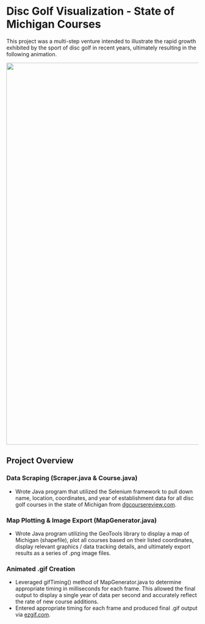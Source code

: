 # Disc Golf Visualization - State of Michigan Courses

This project was a multi-step venture intended to illustrate the rapid growth exhibited by the sport of disc golf in recent years, ultimately resulting in the following animation.

<img src="/images/_DiscGolfVisualization.gif?raw=true" width="1000px">

## Project Overview

### Data Scraping (Scraper.java & Course.java)
- Wrote Java program that utilized the Selenium framework to pull down name, location, coordinates, and year of establishment data for all disc golf courses in the state of Michigan from [dgcoursereview.com](https://www.dgcoursereview.com/).

### Map Plotting & Image Export (MapGenerator.java)
- Wrote Java program utilizing the GeoTools library to display a map of Michigan (shapefile), plot all courses based on their listed coordinates, display relevant graphics / data tracking details, and ultimately export results as a series of .png image files.
 
### Animated .gif Creation
- Leveraged gifTiming() method of MapGenerator.java to determine appropriate timing in milliseconds for each frame. This allowed the final output to display a single year of data per second and accurately reflect the rate of new course additions.
- Entered appropriate timing for each frame and produced final .gif output via [ezgif.com](https://ezgif.com/maker).